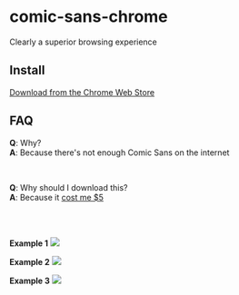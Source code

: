 # comic-sans-chrome
Clearly a superior browsing experience

## Install
[Download from the Chrome Web Store](https://chrome.google.com/webstore/detail/comic-sans-chrome/ekkomanikbbhmibebhebdgeoeaddjgoc)

## FAQ
**Q**: Why?  
**A**: Because there's not enough Comic Sans on the internet

<br>

**Q**: Why should I download this?  
**A**: Because it [cost me $5](https://twitter.com/lukas_kollmer/status/858692082487242753)

<br>
<br>

**Example 1**
![](https://files.lukas.vip/embed/comic-sans-chrome/image1.png)

**Example 2**
![](https://files.lukas.vip/embed/comic-sans-chrome/image2.png)

**Example 3**
![](https://files.lukas.vip/embed/comic-sans-chrome/image3.png)

